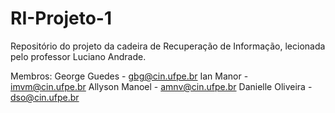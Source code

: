 # RI-Projeto-1
Repositório do projeto da cadeira de Recuperação de Informação, lecionada pelo professor Luciano Andrade.

Membros:
George Guedes - gbg@cin.ufpe.br
Ian Manor - imvm@cin.ufpe.br
Allyson Manoel - amnv@cin.ufpe.br
Danielle Oliveira - dso@cin.ufpe.br
